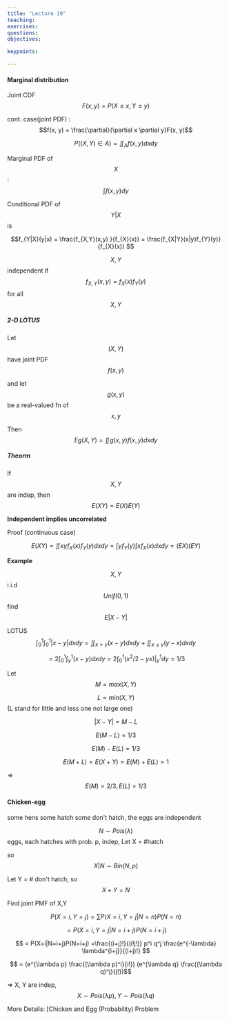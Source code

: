 ```yaml
---
title: "Lecture 19"
teaching: 
exercises:
questions:
objectives:

keypoints:

---
```


#### Marginal distribution 

Joint CDF $$F(x,y) = P(X\le x, Y\le y)$$ 

cont. case(joint PDF) : $$f(x, y) = \frac{\partial}{\partial x \partial y}F(x, y)$$ 

$$P((X, Y) \in A) = \iint_{A} f(x,y)dxdy$$ 

Marginal PDF of $$X$$: $$\int f(x,y)dy$$ 

Conditional PDF of $$Y|X$$ is 

$$f_{Y|X}(y|x) = \frac{f_{X,Y}(x,y) }{f_{X}(x)}  = \frac{f_{X|Y}(x|y)f_{Y}(y)}{f_{X}(x)} $$

$$X, Y$$ independent if $$f_{X,Y}(x,y) = f_X(x)f_Y(y)$$ for all $$X,Y$$



##### 2-D LOTUS

Let $$(X,Y)$$ have joint PDF $$f(x,y)$$

and let $$g(x, y)$$ be a real-valued fn of $$x,y$$

Then $$Eg(X,Y) = \iint g(x,y)f(x,y)dxdy$$ 



##### Theorm

If $$X,Y$$ are indep, then $$E(XY) = E(X)E(Y)$$

**Independent implies uncorrelated**

Proof (continuous case)

$$E(XY) = \iint xyf_X(x)f_Y(y)dxdy =  \int yf_Y(y) \int xf_X(x)dxdy = (EX)(EY)$$ 



**Example**

$$X, Y$$ i.i.d $$Unif(0,1)$$ find $$E|X-Y|$$

 LOTUS $$\int_0^1 \int_0^1 |x-y|dxdy = \iint_{x>y}(x-y)dxdy + \iint_{x\le y} (y-x)dxdy$$ 

$$= 2\int_0^1 \int_y^1 (x-y)dxdy = 2\int_0^1 (x^2/2 - yx)|_y^1 dy = 1/3$$ 



Let $$M = max(X,Y)$$

$$L = min (X, Y)$$  (L stand for little and less one not large one)

$$|X-Y| = M-L$$

$$E(M-L) = 1/3$$

$$E(M)-E(L) = 1/3$$

$$E(M+L)= E(X+Y) = E(M)+E(L) = 1$$

=> $$E(M) = 2/3, E(L) = 1/3$$

#### Chicken-egg

some hens some hatch some don't hatch, the eggs are independent

 $$N \sim Pois(\lambda)$$ eggs, each hatches with prob. p, indep, Let X = #hatch

so $$X|N \sim Bin(N,p)$$ 

 Let Y = # don't hatch, so $$X + Y = N$$

Find joint PMF of X,Y

$$P(X=i, Y=j) = \sum P(X=i, Y=j| N=n)P(N=n) $$

$$= P(X=i, Y=j|N=i+j)P(N=i+j)$$ 

$$ = P(X=i|N=i+j)P(N=i+j) =\frac{(i+j)!}{(i!j!)} p^i q^j \frac{e^{-\lambda} \lambda^{i+j}}{(i+j)!} $$  

$$ = (e^{\lambda p} \frac{(\lambda p)^i}{i!}) (e^{\lambda q} \frac{(\lambda q)^j}{j!})$$ 

=> X, Y are indep, $$X\sim Pois(\lambda p),  Y\sim Pois(\lambda q)$$ 

 More Details: [Chicken and Egg (Probability) Problem